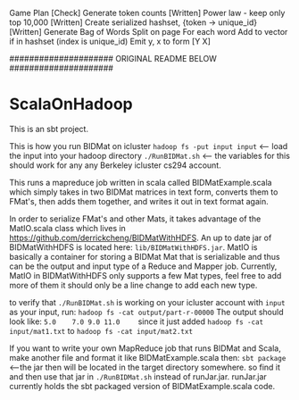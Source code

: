Game Plan
  [Check] Generate token counts
  [Written] Power law - keep only top 10,000
  [Written] Create serialized hashset, {token -> unique_id}
  [Written] Generate Bag of Words
    Split on page
      For each word
        Add to vector if in hashset (index is unique_id)
      Emit y, x  to form [Y X]



#####################
ORIGINAL README BELOW
#####################

ScalaOnHadoop
=============
This is an sbt project.

This is how you run BIDMat on icluster
`hadoop fs -put input input` <-- load the input into your hadoop directory
`./RunBIDMat.sh` <-- the  variables for this should work for any any Berkeley icluster cs294 account.

This runs a mapreduce job written in scala called BIDMatExample.scala which simply takes in two BIDMat matrices in text form, converts them to FMat's, then adds them together, and writes it out in text format again.

In order to serialize FMat's and other Mats, it takes advantage of the MatIO.scala class which lives in https://github.com/derrickcheng/BIDMatWithHDFS. An up to date jar of BIDMatWithHDFS is located here: `lib/BIDMatWithHDFS.jar`. MatIO is basically a container for storing a BIDMat Mat that is serializable and thus can be the output and input type of a Reduce and Mapper job. Currently, MatIO in BIDMatWithHDFS only supports a few Mat types, feel free to add more of them it should only be a line change to add each new type.

to verify that `./RunBIDMat.sh` is working on your icluster account with `input` as your input, run:
`hadoop fs -cat output/part-r-00000`
The output should look like:
`5.0	7.0	9.0	11.0	`
since it just added `hadoop fs -cat input/mat1.txt` to `hadoop fs -cat input/mat2.txt`


If you want to write your own MapReduce job that runs BIDMat and Scala, make another file and format it like BIDMatExample.scala then:
`sbt package` <--the jar then will be located in the target directory somewhere. so find it and then use that jar in `./RunBIDMat.sh` instead of runJar.jar. runJar.jar currently holds the sbt packaged version of BIDMatExample.scala code.  
